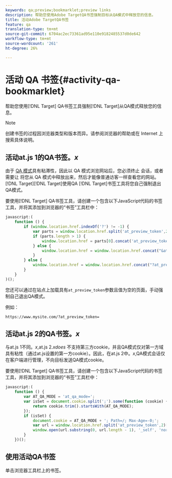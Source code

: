 ```yaml
---
keywords: qa;preview;bookmarklet;preview links
description: 帮助您使用Adobe TargetQA书签强制目标从QA模式中释放您的信息。
title: 活动Adobe TargetQA书签
feature: qa
translation-type: tm+mt
source-git-commit: 6704ac2ec73361ad95e110e9182485537d0de642
workflow-type: tm+mt
source-wordcount: '261'
ht-degree: 26%

---
```



# 活动 QA 书签{#activity-qa-bookmarklet}

帮助您使用[!DNL Target] QA书签工具强制[!DNL Target]从QA模式释放您的信息。

>[!NOTE]
>
>创建书签的过程因浏览器类型和版本而异。请参阅浏览器的帮助或在 Internet 上搜索具体说明。

## 活动at.js 1的QA书签。*x*

由于 [QA 模式](/help/c-activities/c-activity-qa/activity-qa.md)具有粘滞性，因此以 QA 模式浏览网站后，您必须终止 会话，或者需要让 将您从 QA 模式中释放出来，然后才能像普通访客一样查看您的网站。[!DNL Target][!DNL Target]使用QA [!DNL Target]书签工具将您自己强制退出QA模式。

要使用[!DNL Target] QA书签工具，请创建一个包含以下JavaScript代码的书签工具，并将其添加到浏览器的“书签”工具栏中：

```javascript
javascript:(
    function () {
        if (window.location.href.indexOf('?') != -1) {
            var parts = window.location.href.split('at_preview_token',2);
            if (parts.length > 1) {
                window.location.href = parts[0].concat('at_preview_token=');
            } else {
                window.location.href = window.location.href.concat("&at_preview_token=")
            }
        } else {
            window.location.href = window.location.href.concat("?at_preview_token=")
        }
    }
)();
```

您还可以通过在站点上加载具有`at_preview_token`参数且值为空的页面，手动强制自己退出QA模式。

例如：

`https://www.mysite.com/?at_preview_token=`

## 活动at.js 2的QA书签。*x*

与at.js 1不同。*x*,at.js 2.*xdoes* 不支持第三方cookie，并且QA模式仅对第一方域具有粘性（通过at.js设置的第一方cookie）。因此，在at.js 2中。*x*,QA模式会话仅在客户端进行管理，不向目标发送QA模式cookie。

要使用[!DNL Target] QA书签工具，请创建一个包含以下JavaScript代码的书签工具，并将其添加到浏览器的“书签”工具栏中：

```javascript
javascript:(
    function () {
        var AT_QA_MODE = 'at_qa_mode=';
        var isSet = document.cookie.split(';').some(function (cookie) {
            return cookie.trim().startsWith(AT_QA_MODE);
        });
        if (isSet) {
            document.cookie = AT_QA_MODE + '; Path=/; Max-Age=-0;';
            var url = window.location.href.split('at_preview_token',2)[0];
            window.open(url.substring(0, url.length - 1), '_self', 'noreferrer');
        }
    })();
```

## 使用活动QA书签

单击浏览器工具栏上的书签。

